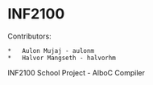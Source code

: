 INF2100
=======
Contributors:

	*	Aulon Mujaj - aulonm
	*	Halvor Mangseth - halvorhm


INF2100 School Project - AlboC Compiler

